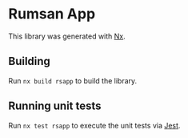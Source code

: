 # Rumsan App

This library was generated with [Nx](https://nx.dev).

## Building

Run `nx build rsapp` to build the library.

## Running unit tests

Run `nx test rsapp` to execute the unit tests via [Jest](https://jestjs.io).
